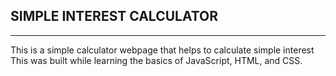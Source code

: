 ## SIMPLE INTEREST CALCULATOR
---
This is a simple calculator webpage that helps to calculate simple interest
This was built while learning the basics of JavaScript, HTML, and CSS.
